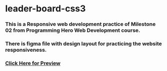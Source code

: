 # leader-board-css3

### This is a Responsive web development practice of Milestone 02 from Programming Hero Web Development course.
### There is figma file with design layout for practicing the website responsiveness.
### [Click Here for Preview](https://stepasidelil.github.io/leader-board-css3/)
